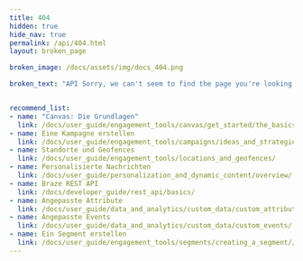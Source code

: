 ```yaml
---
title: 404
hidden: true
hide_nav: true
permalink: /api/404.html
layout: broken_page

broken_image: /docs/assets/img/docs_404.png

broken_text: "API Sorry, we can't seem to find the page you're looking for."


recommend_list:
- name: "Canvas: Die Grundlagen"
  link: /docs/user_guide/engagement_tools/canvas/get_started/the_basics/
- name: Eine Kampagne erstellen
  link: /docs/user_guide/engagement_tools/campaigns/ideas_and_strategies/active_user_campaigns/
- name: Standorte und Geofences
  link: /docs/user_guide/engagement_tools/locations_and_geofences/
- name: Personalisierte Nachrichten
  link: /docs/user_guide/personalization_and_dynamic_content/overview/
- name: Braze REST API
  link: /docs/developer_guide/rest_api/basics/
- name: Angepasste Attribute
  link: /docs/user_guide/data_and_analytics/custom_data/custom_attributes/
- name: Angepasste Events
  link: /docs/user_guide/data_and_analytics/custom_data/custom_events/
- name: Ein Segment erstellen
  link: /docs/user_guide/engagement_tools/segments/creating_a_segment//
---
```

